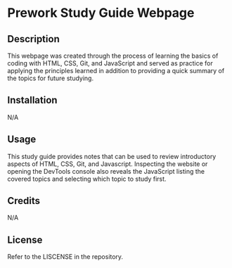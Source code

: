 # Prework Study Guide Webpage

## Description

This webpage was created through the process of learning the basics of coding with HTML, CSS, Git, and JavaScript and served as practice for applying the principles learned in addition to providing a quick summary of the topics for future studying.

## Installation

N/A

## Usage

This study guide provides notes that can be used to review introductory aspects of HTML, CSS, Git, and Javascript. Inspecting the website or opening the DevTools console also reveals the JavaScript listing the covered topics and selecting which topic to study first.

## Credits

N/A

## License

Refer to the LISCENSE in the repository.